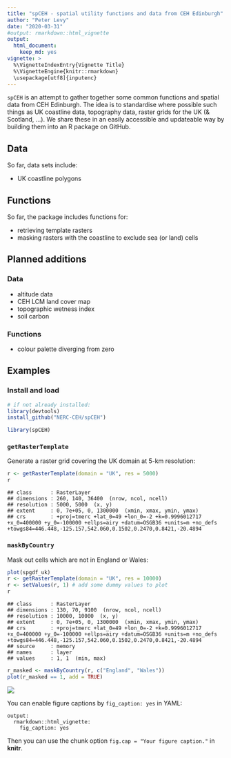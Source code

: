 ```yaml
---
title: "spCEH - spatial utility functions and data from CEH Edinburgh"
author: "Peter Levy"
date: "2020-03-31"
#output: rmarkdown::html_vignette
output:
  html_document:
    keep_md: yes
vignette: >
  %\VignetteIndexEntry{Vignette Title}
  %\VignetteEngine{knitr::rmarkdown}
  \usepackage[utf8]{inputenc}
---
```



	
`spCEH` is an attempt to gather together some common functions and spatial data from CEH Edinburgh.
The idea is to standardise where possible such things as UK coastline data, topography data, raster grids for the UK (& Scotland, ...).
We share these in an easily accessible and updateable way by building them into an R package on GitHub. 

## Data
So far, data sets include:

- UK coastline polygons


## Functions
So far, the package includes functions for:

- retrieving template rasters
- masking rasters with the coastline to exclude sea (or land) cells

## Planned additions
### Data

- altitude data
- CEH LCM land cover map
- topographic wetness index
- soil carbon

### Functions

- colour palette diverging from zero


## Examples
### Install and load


```r
# if not already installed:
library(devtools)
install_github("NERC-CEH/spCEH")
```


```r
library(spCEH)
```

### `getRasterTemplate`
Generate a raster grid covering the UK domain at 5-km resolution:


```r
r <- getRasterTemplate(domain = "UK", res = 5000)
r
```

```
## class      : RasterLayer 
## dimensions : 260, 140, 36400  (nrow, ncol, ncell)
## resolution : 5000, 5000  (x, y)
## extent     : 0, 7e+05, 0, 1300000  (xmin, xmax, ymin, ymax)
## crs        : +proj=tmerc +lat_0=49 +lon_0=-2 +k=0.9996012717 +x_0=400000 +y_0=-100000 +ellps=airy +datum=OSGB36 +units=m +no_defs +towgs84=446.448,-125.157,542.060,0.1502,0.2470,0.8421,-20.4894
```

### `maskByCountry`
Mask out cells which are not in England or Wales:


```r
plot(spgdf_uk)
r <- getRasterTemplate(domain = "UK", res = 10000)
r <- setValues(r, 1) # add some dummy values to plot
r
```

```
## class      : RasterLayer 
## dimensions : 130, 70, 9100  (nrow, ncol, ncell)
## resolution : 10000, 10000  (x, y)
## extent     : 0, 7e+05, 0, 1300000  (xmin, xmax, ymin, ymax)
## crs        : +proj=tmerc +lat_0=49 +lon_0=-2 +k=0.9996012717 +x_0=400000 +y_0=-100000 +ellps=airy +datum=OSGB36 +units=m +no_defs +towgs84=446.448,-125.157,542.060,0.1502,0.2470,0.8421,-20.4894 
## source     : memory
## names      : layer 
## values     : 1, 1  (min, max)
```

```r
r_masked <- maskByCountry(r, c("England", "Wales"))
plot(r_masked == 1, add = TRUE)
```

![](use_spCEH_files/figure-html/unnamed-chunk-5-1.png)<!-- -->

You can enable figure captions by `fig_caption: yes` in YAML:

    output:
      rmarkdown::html_vignette:
        fig_caption: yes

Then you can use the chunk option `fig.cap = "Your figure caption."` in **knitr**.
